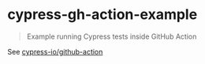 # cypress-gh-action-example
> Example running Cypress tests inside GitHub Action

See [cypress-io/github-action](https://github.com/cypress-io/github-action)
